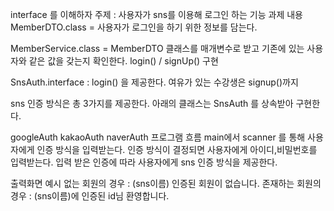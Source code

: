 interface 를 이해하자
주제 : 사용자가 sns를 이용해 로그인 하는 기능
과제 내용
MemberDTO.class = 사용자가 로그인을 하기 위한 정보를 담는다.

MemberService.class = MemberDTO 클래스를 매개변수로 받고 기존에 있는 사용자와 같은 값을 갖는지 확인한다. login() / signUp() 구현

SnsAuth.interface : login() 을 제공한다. 여유가 있는 수강생은 signup()까지

sns 인증 방식은 총 3가지를 제공한다. 아래의 클래스는 SnsAuth 를 상속받아 구현한다.

googleAuth
kakaoAuth
naverAuth
프로그램 흐름
main에서 scanner 를 통해 사용자에게 인증 방식을 입력받는다.
인증 방식이 결정되면 사용자에게 아이디,비밀번호를 입력받는다.
입력 받은 인증에 따라 사용자에게 sns 인증 방식을 제공한다.

출력화면 예시
없는 회원의 경우 : (sns이름) 인증된 회원이 없습니다.
존재하는 회원의 경우 : (sns이름)에 인증된 id님 환영합니다.